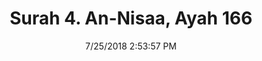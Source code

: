 ---
title       : "Surah 4. An-Nisaa, Ayah 166"
date        : 7/25/2018 2:53:57 PM
draft       : false
type        : "quran"
layout      : "compare"
BookCode    : "CMP"
SurahNumber : "4"
AyahNumber  : "166"
TotalAyah   : "176"
---